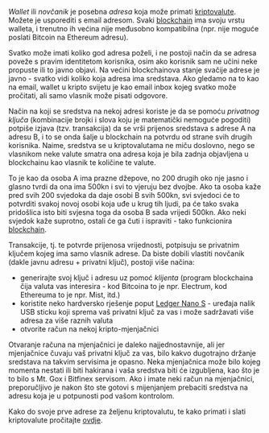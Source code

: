 _Wallet_ ili _novčanik_ je posebna _adresa_ koja  može primati [kriptovalute][cc]. Možete je usporediti s email adresom. Svaki [blockchain][blockchain] ima svoju vrstu walleta, i trenutno ih većina nije međusobno kompatibilna (npr. nije moguće poslati Bitcoin na Ethereum adresu).

Svatko može imati koliko god adresa poželi, i ne postoji način da se adresa poveže s pravim identitetom korisnika, osim ako korisnik sam ne učini neke propuste ili to javno objavi. Na većini blockchainova stanje svačije adrese je javno - svatko vidi koliko koja adresa ima sredstava. Ako gledamo na to kao na email, wallet u kripto svijetu je kao email inbox kojeg svatko može pročitati, ali samo vlasnik može pisati odgovore. 

Način na koji se sredstva na nekoj adresi koriste je da se pomoću _privatnog ključa_ (kombinacije brojki i slova koju je matematički nemoguće pogoditi) potpiše izjava (tzv. transakcija) da se vrši prijenos sredstava s adrese A na adresu B, i to se onda šalje u blockchain na potvrdu od strane svih drugih korisnika. Naime, sredstva se u kriptovalutama ne miču doslovno, nego se vlasnikom neke valute smatra ona adresa koja je bila zadnja objavljena u blockchainu kao vlasnik te količine te valute. 

To je kao da osoba A ima prazne džepove, no 200 drugih oko nje jasno i glasno tvrdi da ona ima 500kn i svi to vjeruju bez dvojbe. Ako ta osoba kaže pred svih 200 svjedoka da daje osobi B svih 500kn, svi svjedoci će to potvrditi svakoj novoj osobi koja uđe u krug tih ljudi, pa će tako svaka pridošlica isto biti svjesna toga da osoba B sada vrijedi 500kn. Ako neki svjedok kaže suprotno, ostali će ga čuti i ispraviti - tako funkcionira [blockchain][blockchain].

Transakcije, tj. te potvrde prijenosa vrijednosti, potpisuju se privatnim ključem kojeg ima samo vlasnik adrese. Da biste dobili vlastiti novčanik (dakle javnu adresu + privatni ključ), postoji više načina:

- generirajte svoj ključ i adresu uz pomoć _klijenta_ (program blockchaina čija valuta vas interesira - kod Bitcoina to je npr. Electrum, kod Ethereuma to je npr. Mist, itd.)
- koristite neko hardversko rješenje poput [Ledger Nano S][ledger] - uređaja nalik USB sticku koji sprema vaš privatni ključ za vas i može sadržavati više adresa za više raznih valuta
- otvorite račun na nekoj kripto-mjenjačnici

Otvaranje računa na mjenjačnici je daleko najjednostavnije, ali jer mjenjačnice čuvaju vaš privatni ključ za vas, bilo kakvo dugotrajno držanje sredstava na takvim servisima je opasno. Neka mjenjačnica može bilo kojeg momenta nestati ili biti hakirana i vaša sredstva biti će izgubljena, kao što je to bilo s Mt. Gox i Bitfinex servisom. Ako i imate neki račun na mjenjačnici, preporučljivo je nakon što ste gotovi s mijenjanjem prebaciti sredstva na adresu koja je u potpunosti pod vašom kontrolom.

Kako do svoje prve adrese za željenu kriptovalutu, te kako primati i slati kriptovalute pročitajte [ovdje][wallet].

[cc]: https://bitfalls.com/hr/2017/08/20/cryptocurrency/
[blockchain]: https://bitfalls.com/hr/2017/08/20/blockchain-explained-blockchain-works/
[ledger]: https://bitfalls.com/hr/shop/ledger-nano-s-bitfalls-3/
[wallet]: https://bitfalls.com/hr/2017/09/01/send-receive-bitcoin/
